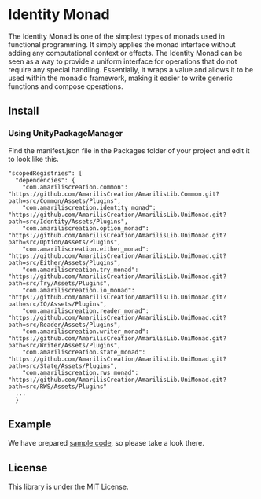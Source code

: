 # Identity Monad
The Identity Monad is one of the simplest types of monads used in functional programming. It simply applies the monad interface without adding any computational context or effects. The Identity Monad can be seen as a way to provide a uniform interface for operations that do not require any special handling. Essentially, it wraps a value and allows it to be used within the monadic framework, making it easier to write generic functions and compose operations.

## Install
### Using UnityPackageManager
Find the manifest.json file in the Packages folder of your project and edit it to look like this.
```
"scopedRegistries": [
  "dependencies": {
    "com.amariliscreation.common": "https://github.com/AmarilisCreation/AmarilisLib.Common.git?path=src/Common/Assets/Plugins",
    "com.amariliscreation.identity_monad": "https://github.com/AmarilisCreation/AmarilisLib.UniMonad.git?path=src/Identity/Assets/Plugins",
    "com.amariliscreation.option_monad": "https://github.com/AmarilisCreation/AmarilisLib.UniMonad.git?path=src/Option/Assets/Plugins",
    "com.amariliscreation.either_monad": "https://github.com/AmarilisCreation/AmarilisLib.UniMonad.git?path=src/Either/Assets/Plugins",
    "com.amariliscreation.try_monad": "https://github.com/AmarilisCreation/AmarilisLib.UniMonad.git?path=src/Try/Assets/Plugins",
    "com.amariliscreation.io_monad": "https://github.com/AmarilisCreation/AmarilisLib.UniMonad.git?path=src/IO/Assets/Plugins",
    "com.amariliscreation.reader_monad": "https://github.com/AmarilisCreation/AmarilisLib.UniMonad.git?path=src/Reader/Assets/Plugins",
    "com.amariliscreation.writer_monad": "https://github.com/AmarilisCreation/AmarilisLib.UniMonad.git?path=src/Writer/Assets/Plugins",
    "com.amariliscreation.state_monad": "https://github.com/AmarilisCreation/AmarilisLib.UniMonad.git?path=src/State/Assets/Plugins",
    "com.amariliscreation.rws_monad": "https://github.com/AmarilisCreation/AmarilisLib.UniMonad.git?path=src/RWS/Assets/Plugins"
  ...
  }
```

## Example
We have prepared [sample code](https://github.com/AmarilisCreation/AmarilisLib.UniMonad/tree/master/src/Identity/Assets/IdentityMonadExample.cs), so please take a look there.

## License
This library is under the MIT License.